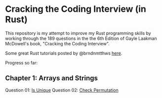 # Cracking the Coding Interview (in Rust)

This repository is my attempt to improve my Rust programming skills by working through the 189 questions in the the 6th Edition of Gayle Laakman McDowell's book, "Cracking the Coding Interview".

Some great Rust tutorials posted by @brndnmtthws [here](https://github.com/brndnmtthws/cracking-the-coding-interview-rust).


Progress so far:

## Chapter 1: Arrays and Strings
Question 01: [Is Unique](https://github.com/tjards/cracking_rust/blob/master/src/ch01_q01_is_unique.rs)
Question 02: [Check Permutation](https://github.com/tjards/cracking_rust/blob/master/src/ch01_q02_check_permutation.rs)

